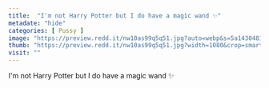 ```yaml
---
title:  "I'm not Harry Potter but I do have a magic wand ✨"
metadate: "hide"
categories: [ Pussy ]
image: "https://preview.redd.it/nw10as99q5q51.jpg?auto=webp&s=5a14304817ed2384ed2de33299597ef1573ec0cf"
thumb: "https://preview.redd.it/nw10as99q5q51.jpg?width=1080&crop=smart&auto=webp&s=0b98098f682b6bbd1b1465109e5525f24e2cb349"
visit: ""
---
```

I'm not Harry Potter but I do have a magic wand ✨
